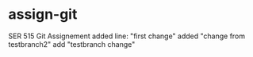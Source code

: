 # assign-git
SER 515 Git Assignement
added line: "first change"
added "change from testbranch2"
add  "testbranch  change"
